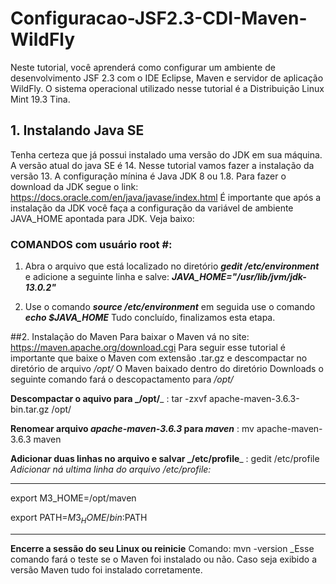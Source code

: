 # Configuracao-JSF2.3-CDI-Maven-WildFly
Neste tutorial, você aprenderá como configurar um ambiente de desenvolvimento JSF 2.3 com o IDE Eclipse, Maven e servidor de aplicação WildFly. O sistema operacional utilizado nesse tutorial é a Distribuição Linux Mint 19.3 Tina.

## 1. Instalando Java SE
Tenha certeza que já possui instalado uma versão do JDK em sua máquina. A versão atual do java SE é 14. Nesse tutorial vamos fazer a instalação da versão 13. A configuração mínina é Java JDK 8 ou 1.8. Para fazer o download da JDK segue o link: https://docs.oracle.com/en/java/javase/index.html
É importante que após a instalação da JDK você faça a configuração da variável de ambiente JAVA_HOME apontada para JDK. Veja baixo:

### COMANDOS com usuário root #:
1. Abra o arquivo que está localizado no diretório **_gedit /etc/environment_** e adicione a seguinte linha e salve: **_JAVA_HOME="/usr/lib/jvm/jdk-13.0.2"_**

2. Use o comando **_source /etc/environment_** em seguida use o comando **_echo $JAVA_HOME_** Tudo concluído, finalizamos esta etapa.



##2. Instalação do Maven
Para baixar o Maven vá no site: https://maven.apache.org/download.cgi 
Para seguir esse tutorial é importante que baixe o Maven com extensão .tar.gz e descompactar no diretório de arquivo _/opt/_ O Maven baixado dentro do diretório Downloads o seguinte comando fará o descopactamento para _/opt/_

**Descompactar o aquivo para _/opt/**_
: tar -zxvf apache-maven-3.6.3-bin.tar.gz /opt/

**Renomear arquivo _apache-maven-3.6.3_ para _maven_**
: mv apache-maven-3.6.3 maven

**Adicionar duas linhas no arquivo e salvar _/etc/profile**_
: gedit /etc/profile
_Adicionar ná ultima linha do arquivo /etc/profile:_
____________________________
export M3_HOME=/opt/maven

export PATH=$M3_HOME/bin:$PATH
______________________________
**Encerre a sessão do seu Linux ou reinicie**
Comando: mvn -version
_Esse comando fará o teste se o Maven foi instalado ou não. Caso seja exibido a versão Maven tudo foi instalado corretamente.



